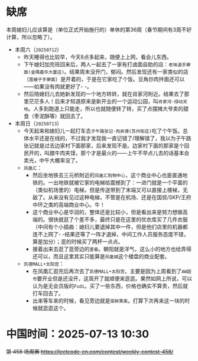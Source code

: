 
# 缺席

本周媳妇儿应该算是（单位正式开始施行的）单休的第36周（春节期间有3周不好计算，所以忽略了）。

- 本周六（`20250712`） 
  * 昨天睡得也比较早，今天8点多起来，随便上上网，看会儿东西。
  * 下午媳妇加完班回来后，两人一起去了一家有打卤面自助的店：`老味道手擀面(金隅嘉华大厦店)`。结果周末没开门，郁闷。然后发现还有一家类似的店（`晋嫂子手擀面`）是开着的，于是在它家吃了个饭。豆角炒肉拌面还可以——如果没有肉就更好了- -。
  * 然后陪媳妇儿去她新发现的一个地方转转，就在肖家河附近。结果去了那里茫茫多人！后来才知道原来是新开业的一个运动公园，叫`肖家河·绿动天地`。人多到跑道上只能走，所以也就随便转了转，买了点摆摊大爷卖的甜食（枣泥酥等）就回去了。
- 本周日（`20250713`） 
  * 今天起来和媳妇儿一起打车去`子午路张记·肉夹馍(苏州街店)`吃了个午饭。总体水平还是在线的，不过我才发现我一直记错了/理解错了，我以为子午路张记就是过去边家村下面那家，后来发现不是。边家村下面的那家是个回民开的，叫腊牛肉夹馍，那个才是最火的——上午不早点儿去的话基本会卖光，中午大概率没了。
  * `凤凰汇`：
    + 然后坐地铁去三元桥附近的`凤凰汇购物中心`，这个商业中心也是直通地铁的。一出地铁就被它家的电梯给震撼到了：一进门就是一个平面的（类似机场里的）电梯，但是传送带到了末端又可以直接上楼梯，无敌了。从来没有见过这种电梯，不管是在机场、还是在国贸/SKP/王府中环之类的高端商业中心。牛！
    + 这个商业中心是华润的，整体还是比较小，但是看出来是努力想做高端的。很快就逛了个差不多，最终只是在这里的优衣库买了几件衣服（中间有个小插曲：媳妇儿要退掉其中一件，但是他们店里的机器都连不上网了- -结果还等了一阵才退掉，中间工作人员服务态度不错，算是加分）；逛的时候买了两杯一点点。
    + 接着出来去逛了逛旁边的`里巷`。朝阳就是洋气，这么小的地方也给弄得还可以，而且这里其实只能算是`凤凰城`这个楼盘的商业配套。
  * `凯德MALL•太阳宫`：
    + 在凤凰汇逛完后再次去了`凯德MALL•太阳宫`，主要是因为上周看到了`AW超市`要开业但是还没开，这周开了就顺便来逛逛。果然如网上所说，可以认为是无会员版的`Fudi`。买了一些东西，价格也确实不算贵，然后就打车回去了。
    + 出来等车来的时候，看见旁边就是`菜鲜果美`。打算下次再来这一块的时候就逛逛这个。

# 中国时间：2025-07-13 10:30

~~第 458 场周赛 https://leetcode-cn.com/contest/weekly-contest-458/~~
